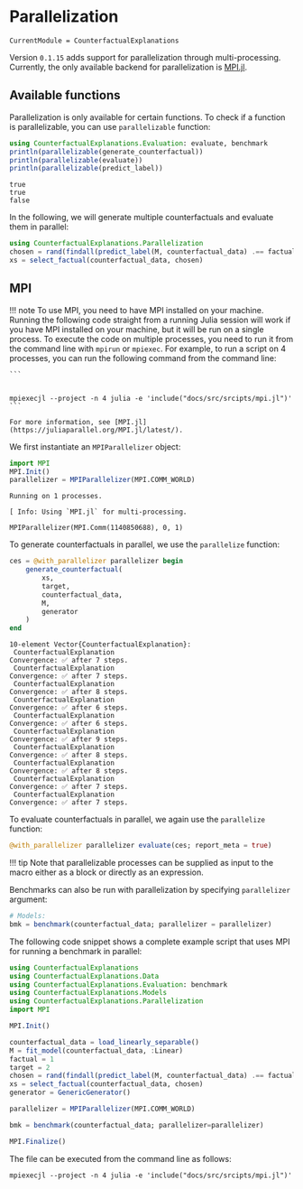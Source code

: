 # Parallelization

``` @meta
CurrentModule = CounterfactualExplanations 
```

Version `0.1.15` adds support for parallelization through multi-processing. Currently, the only available backend for parallelization is [MPI.jl](https://juliaparallel.org/MPI.jl/latest/).

## Available functions

Parallelization is only available for certain functions. To check if a function is parallelizable, you can use `parallelizable` function:

``` julia
using CounterfactualExplanations.Evaluation: evaluate, benchmark
println(parallelizable(generate_counterfactual))
println(parallelizable(evaluate))
println(parallelizable(predict_label))
```

    true
    true
    false

In the following, we will generate multiple counterfactuals and evaluate them in parallel:

``` julia
using CounterfactualExplanations.Parallelization
chosen = rand(findall(predict_label(M, counterfactual_data) .== factual), 10)
xs = select_factual(counterfactual_data, chosen)
```

## MPI

!!! note
    To use MPI, you need to have MPI installed on your machine. Running the following code straight from a running Julia session will work if you have MPI installed on your machine, but it will be run on a single process. To execute the code on multiple processes, you need to run it from the command line with `mpirun` or `mpiexec`. For example, to run a script on 4 processes, you can run the following command from the command line:
    
    ```


    mpiexecjl --project -n 4 julia -e 'include("docs/src/srcipts/mpi.jl")'
    ```

    For more information, see [MPI.jl](https://juliaparallel.org/MPI.jl/latest/). 

We first instantiate an `MPIParallelizer` object:

``` julia
import MPI
MPI.Init()
parallelizer = MPIParallelizer(MPI.COMM_WORLD)
```

    Running on 1 processes.

    [ Info: Using `MPI.jl` for multi-processing.

    MPIParallelizer(MPI.Comm(1140850688), 0, 1)

To generate counterfactuals in parallel, we use the `parallelize` function:

``` julia
ces = @with_parallelizer parallelizer begin
    generate_counterfactual(
        xs,
        target,
        counterfactual_data,
        M,
        generator
    )
end
```

    10-element Vector{CounterfactualExplanation}:
     CounterfactualExplanation
    Convergence: ✅ after 7 steps.
     CounterfactualExplanation
    Convergence: ✅ after 7 steps.
     CounterfactualExplanation
    Convergence: ✅ after 8 steps.
     CounterfactualExplanation
    Convergence: ✅ after 6 steps.
     CounterfactualExplanation
    Convergence: ✅ after 6 steps.
     CounterfactualExplanation
    Convergence: ✅ after 9 steps.
     CounterfactualExplanation
    Convergence: ✅ after 8 steps.
     CounterfactualExplanation
    Convergence: ✅ after 8 steps.
     CounterfactualExplanation
    Convergence: ✅ after 7 steps.
     CounterfactualExplanation
    Convergence: ✅ after 7 steps.

To evaluate counterfactuals in parallel, we again use the `parallelize` function:

``` julia
@with_parallelizer parallelizer evaluate(ces; report_meta = true)
```

!!! tip
    Note that parallelizable processes can be supplied as input to the macro either as a block or directly as an expression.

Benchmarks can also be run with parallelization by specifying `parallelizer` argument:

``` julia
# Models:
bmk = benchmark(counterfactual_data; parallelizer = parallelizer)
```

The following code snippet shows a complete example script that uses MPI for running a benchmark in parallel:

``` julia
using CounterfactualExplanations
using CounterfactualExplanations.Data
using CounterfactualExplanations.Evaluation: benchmark
using CounterfactualExplanations.Models
using CounterfactualExplanations.Parallelization
import MPI

MPI.Init()

counterfactual_data = load_linearly_separable()
M = fit_model(counterfactual_data, :Linear)
factual = 1
target = 2
chosen = rand(findall(predict_label(M, counterfactual_data) .== factual), 100)
xs = select_factual(counterfactual_data, chosen)
generator = GenericGenerator()

parallelizer = MPIParallelizer(MPI.COMM_WORLD)

bmk = benchmark(counterfactual_data; parallelizer=parallelizer)

MPI.Finalize()
```

The file can be executed from the command line as follows:

    mpiexecjl --project -n 4 julia -e 'include("docs/src/srcipts/mpi.jl")'
